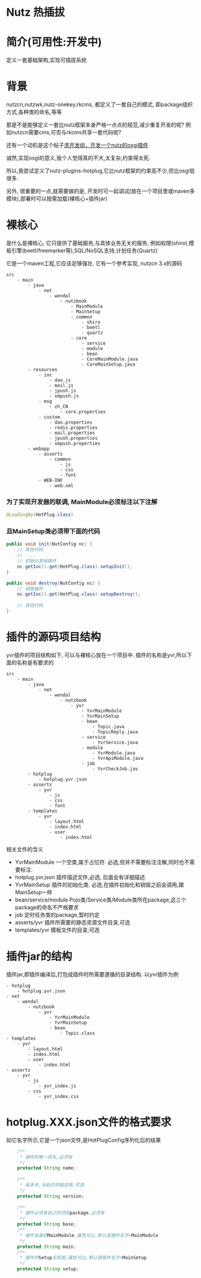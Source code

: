 Nutz 热插拔
==================================

简介(可用性:开发中)
==================================

定义一套基础架构,实现可插拔系统

背景
==================================

nutzcn,nutzwk,nutz-onekey,rkcms, 都定义了一套自己的模式, 即package组织方式,各种类的命名,等等

那是不是能够定义一套比nutz框架本身严格一点点的规范,减少重复开发的呢? 例如nutzcn需要cms,可否与rkcms共享一套代码呢?

还有一个动机是这个帖子[求开发组，开发一个nutz的osgi插件](https://nutz.cn/yvr/t/23ogp0e7lqi4vrpnlsgqqt2bhd)

诚然,实现osgi的意义,我个人觉得真的不大,太复杂,约束得太死.

所以,我尝试定义了nutz-plugins-hotplug,它比nutz框架的约束高不少,但比osgi低很多.

另外, 很重要的一点,就需要做的是, 开发时可一起调试(放在一个项目里或maven多模块),部署时可以按需加载(裸核心+插件jar)

裸核心
====================================

是什么是裸核心, 它只提供了基础服务,与具体业务无关的服务, 例如权限(shiro),模板引擎(beetl/freemarker等),SQL/NoSQL支持,计划任务(Quartz)

它是一个maven工程,它应该足够强壮. 它有一个参考实现, nutzcn 3.x的源码

```
src
	- main
		- java
			- net
				- wendal
					- nutzbook
						- MainModule
						- MainSetup
						- common
							- shiro
							- beetl
							- quartz
						- core
							- service
							- module
							- bean
							- CoreMainModule.java
							- CoreMainSetup.java
		- resources
			- ioc
				- dao.js
				- mail.js
				- jpush.js
				- xmpush.js
			- msg
				- zh_CN
					- core.properties
			- custom
				- dao.properties
				- redis.properties
				- mail.properties
				- jpush.properties
				- xmpush.properties
		- webapp
			- asserts
				- common
					- js
					- css
					- font
			- WEB-INF
				- web.xml
```

### 为了实现开发器的联调, MainModule必须标注以下注解

```java
@LoadingBy(HotPlug.class)
```

### 且MainSetup类必须带下面的代码

```java
public void init(NutConfig nc) {
	// 其他代码
	// ....
	// 初始化其他插件
	nc.getIoc().get(HotPlug.class).setupInit();
}

public void destroy(NutConfig nc) {
	// 销毁插件
	nc.getIoc().get(HotPlug.class).setupDestroy();
	
	// 其他代码
}
```

插件的源码项目结构
==============================

yvr插件的项目结构如下, 可以与裸核心放在一个项目中. 插件的名称是yvr,所以下面的名称是有要求的

```
src
	- main
		- java
			- net
				- wendal
					- nutzbook
						- yvr
							- YvrMainModule
							- YvrMainSetup
							- bean
								- Topic.java
								- TopicReply.java
							- service
								- YvrService.java
							- module
								- YvrModule.java
								- YvrApiModule.java
							- job
								- YvrCheckJob.jav
		- hotplug
			- hotplug.yvr.json
		- asserts
			- yvr
				- js
				- css
				- font
		- templates
			- yvr
				- layout.html
				- index.html
				- user
					- index.html
```

相关文件的含义

* YvrMainModule 一个空类,属于占位符. 必选,但并不需要标注注解,同时也不需要标注.
* hotplug.yvr.json 插件描述文件,必选, 后面会有详细描述.
* YvrMainSetup 插件的初始化类. 必选,在插件初始化和销毁之前会调用,跟MainSetup一样
* bean/service/module Pojo类/Service类/Module类所在package,这三个package的命名不严格要求
* job 定时任务类的package,暂时约定
* asserts/yvr 插件所需要的静态资源文件目录,可选
* templates/yvr 模板文件的目录,可选

插件jar的结构
====================================================

插件jar,即插件编译后,打包成插件时所需要遵循的目录结构. 以yvr插件为例

```
- hotplug
	- hotplug.yvr.json
- net
	- wendal
		- nutzbook
			- yvr
				- YvrMainModule
				- YvrMainSetup
				- bean
					- Topic.class
- templates
	- yvr
		- layout.html
		- index.html
		- user
			- index.html
- asserts
	- yvr
		- js
			- yvr_index.js
		- css
			- yvr_index.css
```

hotplug.XXX.json文件的格式要求
===================================================

如它名字所示,它是一个json文件,是HotPlugConfig序列化后的结果

```java
    /**
     * 插件的唯一命名,必须有
     */
    protected String name;
    
    /**
     * 版本号,当前仅供描述用,可选
     */
    protected String version;
    
    /**
     * 插件必须有自己的顶层package,必须有
     */
    protected String base;
    /**
     * 插件自身的MainModule,属性可以,默认是插件名字+MainModule
     */
    protected String main;
    /**
     * 插件的Setup实现类,属性可以,默认是插件名字+MainSetup
     */
    protected String setup;
```
